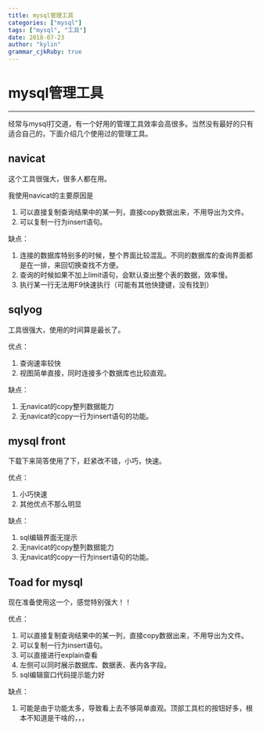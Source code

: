 ```yaml
---
title: mysql管理工具
categories: ["mysql"]
tags: ["mysql", "工具"]
date: 2018-07-23
author: "kylin"
grammar_cjkRuby: true
---
```

# mysql管理工具

---

经常与mysql打交道，有一个好用的管理工具效率会高很多。当然没有最好的只有适合自己的，下面介绍几个使用过的管理工具。

## navicat

这个工具很强大，很多人都在用。

我使用navicat的主要原因是

1. 可以直接复制查询结果中的某一列，直接copy数据出来，不用导出为文件。
2. 可以复制一行为insert语句。

缺点：

1. 连接的数据库特别多的时候，整个界面比较混乱。不同的数据库的查询界面都是在一排，来回切换查找不方便。
2. 查询的时候如果不加上limit语句，会默认查出整个表的数据，效率慢。
3. 执行某一行无法用F9快速执行（可能有其他快捷键，没有找到）

## sqlyog

工具很强大，使用的时间算是最长了。

优点：

1. 查询速率较快
2. 视图简单直接，同时连接多个数据库也比较直观。

缺点：

1. 无navicat的copy整列数据能力
2. 无navicat的copy一行为insert语句的功能。

## mysql front

下载下来简答使用了下，赶紧改不错，小巧，快速。

优点：

1. 小巧快速
2. 其他优点不那么明显

缺点：

1. sql编辑界面无提示
2. 无navicat的copy整列数据能力
3. 无navicat的copy一行为insert语句的功能。

## Toad for mysql

现在准备使用这一个，感觉特别强大！！

优点：

1. 可以直接复制查询结果中的某一列，直接copy数据出来，不用导出为文件。
2. 可以复制一行为insert语句。
3. 可以直接进行explain查看
4. 左侧可以同时展示数据库、数据表、表内各字段。
5. sql编辑窗口代码提示能力好

缺点：

1. 可能是由于功能太多，导致看上去不够简单直观。顶部工具栏的按钮好多，根本不知道是干啥的，，，